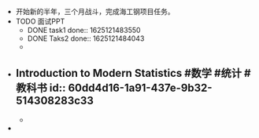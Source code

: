 - 开始新的半年，三个月战斗，完成海工钢项目任务。
- TODO 面试PPT
	- DONE task1 
	  done:: 1625121483550
	- DONE Taks2
	  done:: 1625121484043
	-
- Introduction to Modern Statistics #数学 #统计 #教科书
  id:: 60dd4d16-1a91-437e-9b32-514308283c33
	-
	-
-